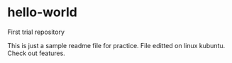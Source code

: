 hello-world
===========

First trial repository

This is just a sample readme file for practice.
File editted on linux kubuntu.
Check out features.
